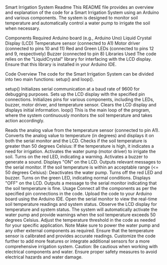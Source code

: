 Smart Irrigation System Readme
This README file provides an overview and explanation of the code for a Smart Irrigation System using an Arduino and various components. The system is designed to monitor soil temperature and automatically control a water pump to irrigate the soil when necessary.

Components Required
Arduino board (e.g., Arduino Uno)
Liquid Crystal Display (LCD)
Temperature sensor (connected to A1)
Motor driver (connected to pins 10 and 11)
Red and Green LEDs (connected to pins 12 and 9, respectively)
Buzzer (connected to pin 8)
Libraries Used
The code relies on the "LiquidCrystal" library for interfacing with the LCD display. Ensure that this library is installed in your Arduino IDE.

Code Overview
The code for the Smart Irrigation System can be divided into two main functions: setup() and loop().

setup()
Initializes serial communication at a baud rate of 9600 for debugging purposes.
Sets up the LCD display with the specified pin connections.
Initializes pins for various components, including the LEDs, buzzer, motor driver, and temperature sensor.
Clears the LCD display and displays initial information.
loop()
This is the main loop of the program, where the system continuously monitors the soil temperature and takes action accordingly.

Reads the analog value from the temperature sensor (connected to pin A1).
Converts the analog value to temperature (in degrees) and displays it on both the serial monitor and the LCD.
Checks if the soil temperature is greater than 50 degrees Celsius:
If the temperature is high, it indicates a need for irrigation.
Activates the water pump (motor driver) to irrigate the soil.
Turns on the red LED, indicating a warning.
Activates a buzzer to generate a sound.
Displays "ON" on the LCD.
Outputs relevant messages to the serial monitor.
If the soil temperature is within an acceptable range (<= 50 degrees Celsius):
Deactivates the water pump.
Turns off the red LED and buzzer.
Turns on the green LED, indicating normal conditions.
Displays "OFF" on the LCD.
Outputs a message to the serial monitor indicating that the soil temperature is fine.
Usage
Connect all the components as per the specified pin connections in the code.
Upload the code to your Arduino board using the Arduino IDE.
Open the serial monitor to view the real-time soil temperature readings and system status.
Observe the LCD display for temperature and system status.
The system will automatically activate the water pump and provide warnings when the soil temperature exceeds 50 degrees Celsius.
Adjust the temperature threshold in the code as needed for your specific application.
Note
Make sure to power the water pump and any other external components as required.
Ensure that the temperature sensor is calibrated and provides accurate readings.
Customize the code further to add more features or integrate additional sensors for a more comprehensive irrigation system.
Caution: Be cautious when working with electrical components and water. Ensure proper safety measures to avoid electrical hazards and water damage.




